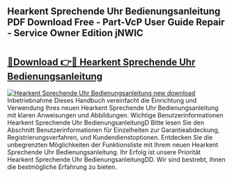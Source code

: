## Hearkent Sprechende Uhr Bedienungsanleitung PDF Download Free - Part-VcP User Guide Repair - Service Owner Edition jNWIC

# <h2><a href="http://df5z9uz.blite.top/?on=Hearkent+Sprechende+Uhr+Bedienungsanleitung">🔗Download 👉🔴 Hearkent Sprechende Uhr Bedienungsanleitung</a></h2>

[![Hearkent Sprechende Uhr Bedienungsanleitung new download](https://i.imgur.com/lujVjoI.png)](http://df5z9uz.blite.top/?on=Hearkent+Sprechende+Uhr+Bedienungsanleitung)
Inbetriebnahme Dieses Handbuch vereinfacht die Einrichtung und Verwendung Ihres neuen Hearkent Sprechende Uhr Bedienungsanleitung mit klaren Anweisungen und Abbildungen. Wichtige Benutzerinformationen Hearkent Sprechende Uhr BedienungsanleitungD Bitte lesen Sie den Abschnitt Benutzerinformationen für Einzelheiten zur Garantieabdeckung, Registrierungsverfahren, und Kundendienstoptionen. Entdecken Sie die unbegrenzten Möglichkeiten der Funktionsliste mit Ihrem neuen Hearkent Sprechende Uhr Bedienungsanleitung. Ihr Erfolg ist unsere Priorität Hearkent Sprechende Uhr BedienungsanleitungDD. Wir sind bestrebt, Ihnen die bestmögliche Erfahrung zu bieten.
